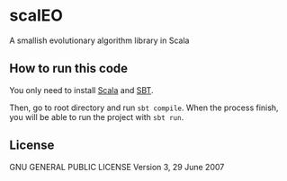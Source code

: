# scalEO
A smallish evolutionary algorithm library in Scala

## How to run this code
You only need to install [Scala](http://www.scala-lang.org/) and [SBT](http://www.scala-sbt.org/).

Then, go to root directory and run ``sbt compile``. When the process finish, you will be able to run the project with ``sbt run``.

## License
GNU GENERAL PUBLIC LICENSE
   Version 3, 29 June 2007
